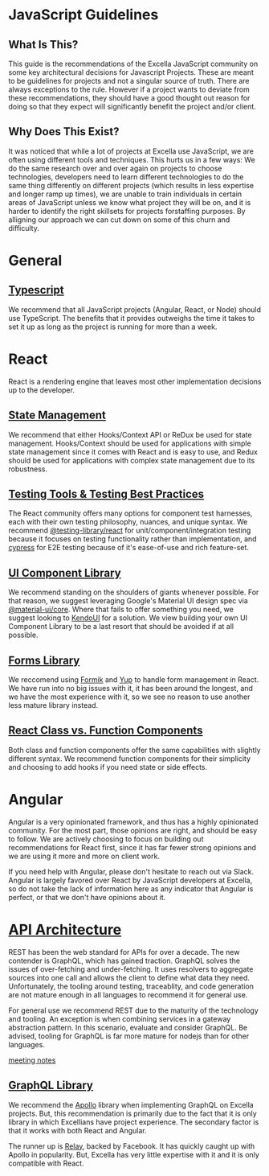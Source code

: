 # JavaScript Guidelines

## What Is This?

This guide is the recommendations of the Excella JavaScript community on some key architectural decisions for Javascript
Projects. These are meant to be guidelines for projects and not a singular source of truth. There are always exceptions to
the rule. However if a project wants to deviate from these recommendations, they should have a good thought out reason for doing so that they expect will significantly benefit the project and/or client.

## Why Does This Exist?

It was noticed that while a lot of projects at Excella use JavaScript, we are often using different tools and techniques. This hurts us in a few ways: We do the same research over and over again on projects to choose technologies, developers need to learn different technologies to do the same thing differently on different projects (which results in less expertise and longer ramp up times), we are unable to train individuals in certain areas of JavaScript unless we know what project they will be on, and it is harder to identify the right skillsets for projects forstaffing purposes. By alligning our approach we can cut down on some of this churn and difficulty.

# General

## [Typescript](./decisions/typescript.md)

We recommend that all JavaScript projects (Angular, React, or Node) should use TypeScript. The benefits that it provides outweighs the time it takes to set it up as long as the project is running for more than a week.

# React

React is a rendering engine that leaves most other implementation decisions up to the developer.

## [State Management](./decisions/react-state-management.md)

We recommend that either Hooks/Context API or ReDux be used for state management. Hooks/Context should be used
for applications with simple state management since it comes with React and is easy to use, and Redux should be used
for applications with complex state management due to its robustness.

## [Testing Tools & Testing Best Practices](./decisions/react-testing.md)

The React community offers many options for component test harnesses, each with their own testing philosophy, nuances, and unique syntax. We recommend [@testing-library/react](https://www.npmjs.com/package/@testing-library/react) for unit/component/integration testing because it focuses on testing functionality rather than implementation, and [cypress](https://www.npmjs.com/package/cypress) for E2E testing because of it's ease-of-use and rich feature-set.

## [UI Component Library](./decisions/react-ui-component-library.md)

We recommend standing on the shoulders of giants whenever possible. For that reason, we suggest leveraging Google's Material UI design spec via [@material-ui/core](https://www.npmjs.com/package/@material-ui/core). Where that fails to offer something you need, we suggest looking to [KendoUI](https://demos.telerik.com/kendo-ui/) for a solution. We view building your own UI Component Library to be a last resort that should be avoided if at all possible.

## [Forms Library](./decisions/react-forms.md)

We reccomend using [Formik](https://formik.org/) and [Yup](https://github.com/jquense/yup) to handle form management in React. We have run into no big issues with it, it has been around the longest, and we have the most experience with it, so we see no reason to use another less mature library instead.

## [React Class vs. Function Components](./decisions/react-class-vs-function-components.md)

Both class and function components offer the same capabilities with slightly different syntax. We recommend function components for their simplicity and choosing to add hooks if you need state or side effects.

# Angular

Angular is a very opinionated framework, and thus has a highly opinionated community. For the most part, those opinions are right, and should be easy to follow. We are actively choosing to focus on building out recommendations for React first, since it has far fewer strong opinions and we are using it more and more on client work.

If you need help with Angular, please don't hesitate to reach out via Slack. Angular is largely favored over React by JavaScript developers at Excella, so do not take the lack of information here as any indicator that Angular is perfect, or that we don't have opinions about it.

# [API Architecture](./decisions/rest-vs-graphql.md)

REST has been the web standard for APIs for over a decade. The new contender is GraphQL, which has gained traction. GraphQL solves the issues of over-fetching and under-fetching. It uses resolvers to aggregate sources into one call and allows the client to define what data they need. Unfortunately, the tooling around testing, traceablity, and code generation are not mature enough in all languages to recommend it for general use.

For general use we recommend REST due to the maturity of the technology and tooling. An exception is when combining services in a gateway abstraction pattern. In this scenario, evaluate and consider GraphQL. Be advised, tooling for GraphQL is far more mature for nodejs than for other languages.

[meeting notes](.decisions/rest-vs-graphql.md)

## [GraphQL Library](./decisions/graphql-library.md)

We recommend the [Apollo](https://www.apollographql.com/) library when implementing GraphQL on Excella projects. But, this recommendation is primarily due to the fact that it is only library in which Excellians have project experience. The secondary factor is that it works with both React and Angular.

The runner up is [Relay](https://relay.dev/), backed by Facebook. It has quickly caught up with Apollo in popularity. But, Excella has very little expertise with it and it is only compatible with React.
